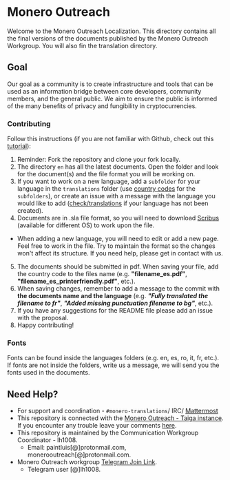# Monero Outreach

Welcome to the Monero Outreach Localization. This directory contains all the final versions of the documents published by the Monero Outreach Workgroup. You will also fin the translation directory. 

## Goal

Our goal as a community is to create infrastructure and tools that can be used as an information bridge between core developers, community members, and the general public. We aim to ensure the public is informed of the many benefits of privacy and fungibility in cryptocurrencies.


### Contributing

Follow this instructions (if you are not familiar with Github, check out this [tutorial](https://guides.github.com/activities/hello-world/)):

1. Reminder: Fork the repository and clone your fork locally.
2. The directory `en` has all the latest documents. Open the folder and look for the document(s) and the file format you will be working on.
3. If you want to work on a new language, add a `subfolder` for your language in the `translations` folder (use [country codes](https://wiki.openstreetmap.org/wiki/Nominatim/Country_Codes) for the `subfolders`), or create an issue with a message with the language you would like to add ([check/translations](https://github.com/monero-outreach/outreach-docs/tree/master/monero-outreach-docs/translations) if your language has not been created).
4. Documents are in .sla file format, so you will need to download [Scribus](https://www.scribus.net/) (available for different OS) to work upon the file.
 - When adding a new language, you will need to edit or add a new page. Feel free to work in the file. Try to maintain the format so the changes won't affect its structure. If you need help, please get in contact with us.
5. The documents should be submitted in pdf. When saving your file, add the country code to the files name (e.g. **"filename_es.pdf"**, **"filename_es_printerfriendly.pdf"**, etc.).
6. When saving changes, remember to add a message to the commit with **the documents name and the language** (e.g. **_"Fully translated the filename to fr"_**, **_"Added missing punctuation filename to bg"_**, etc.).
7. If you have any suggestions for the README file please add an issue with the proposal.
8. Happy contributing! 

### Fonts

Fonts can be found inside the languages folders (e.g. en, es, ro, it, fr, etc.). If fonts are not inside the folders, write us a message, we will send you the fonts used in the documents.

## Need Help?

 - For support and coordination - `#monero-translations`/ IRC/ [Mattermost](https://mattermost.getmonero.org/monero/channels/monero-translations)
 - This repository is connected with the [Monero Outreach - Taiga instance](https://taiga.getmonero.org/project/xmrhaelan-monero-public-relations/). If you encounter any trouble leave your comments [here](https://taiga.getmonero.org/project/xmrhaelan-monero-public-relations/us/48?kanban-status=317).
 - This repository is maintained by the Communication Workgroup Coordinator - lh1008. 
	* Email: paintluis[@]protonmail.com, monerooutreach[@]protonmail.com.
 - Monero Outreach workgroup [Telegram Join Link](https://t.me/joinchat/DM8-zRAVi-tEx-1PEltAIg).
	* Telegram user [@]lh1008.


 

